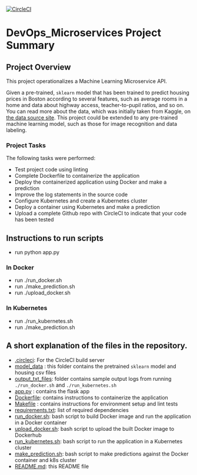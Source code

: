 [![CircleCI](https://dl.circleci.com/status-badge/img/gh/iamfydel/DevOps_Microservices/tree/master.svg?style=svg)](https://dl.circleci.com/status-badge/redirect/gh/iamfydel/DevOps_Microservices/tree/master)

# DevOps_Microservices Project Summary

## Project Overview

This project operationalizes a Machine Learning Microservice API. 

Given a pre-trained, `sklearn` model that has been trained to predict housing prices in Boston according to several features, such as average rooms in a home and data about highway access, teacher-to-pupil ratios, and so on. You can read more about the data, which was initially taken from Kaggle, on [the data source site](https://www.kaggle.com/c/boston-housing). This project could be extended to any pre-trained machine learning model, such as those for image recognition and data labeling.

### Project Tasks

The following tasks were performed:
* Test project code using linting
* Complete Dockerfile to containerize the application
* Deploy the containerized application using Docker and make a prediction
* Improve the log statements in the source code
* Configure Kubernetes and create a Kubernetes cluster
* Deploy a container using Kubernetes and make a prediction
* Upload a complete Github repo with CircleCI to indicate that your code has been tested

## Instructions to run scripts

* run python app.py

### In Docker
* run ./run_docker.sh
* run ./make_prediction.sh
* run ./upload_docker.sh

### In Kubernetes
* run ./run_kubernetes.sh
* run ./make_prediction.sh

## A short explanation of the files in the repository.

* [.circleci](/.circleci): For the CircleCI build server
* [model_data](/model_data) : this folder contains the pretrained `sklearn` model and housing csv files
* [output_txt_files](/output_txt_files): folder contains sample output logs from running `./run_docker.sh` and `./run_kubernetes.sh`
* [app.py](/app.py) : contains the flask app
* [Dockerfile](/Dockerfile): contains instructions to containerize the application
* [Makefile](/Makefile) : contains instructions for environment setup and lint tests
* [requirements.txt](/requirements.txt): list of required dependencies
* [run_docker.sh](/run_docker.sh): bash script to build Docker image and run the application in a Docker container
* [upload_docker.sh](/upload_docker.sh): bash script to upload the built Docker image to Dockerhub
* [run_kubernetes.sh](/run_kubernetes.sh): bash script to run the application in a Kubernetes cluster
* [make_prediction.sh](/make_prediction.sh): bash script to make predictions against the Docker container and k8s cluster
* [README.md](/README.md): this README file
